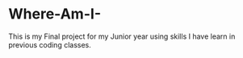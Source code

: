 # Where-Am-I-
This is my Final project for my Junior year using skills I have learn in previous coding classes.
